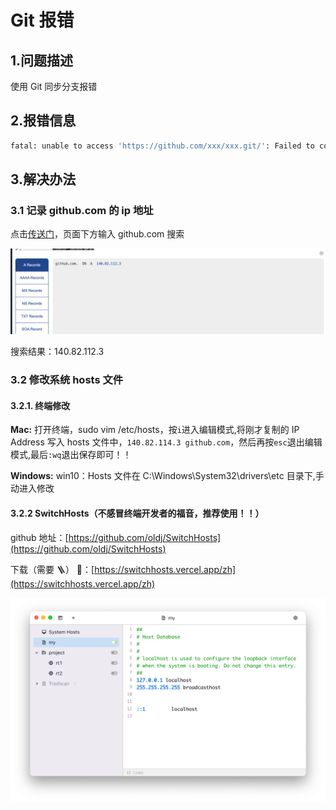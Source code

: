 # Git 报错

## 1.问题描述

使用 Git 同步分支报错

## 2.报错信息

```bash
fatal: unable to access 'https://github.com/xxx/xxx.git/': Failed to connect to github.com port 443 after 75005 ms: Operation timed out
```

## 3.解决办法

### 3.1 记录 github.com 的 ip 地址

点击[传送门](https://sites.ipaddress.com/github.com/)，页面下方输入 github.com 搜索

![img](asserts/14.png)

搜索结果：140.82.112.3

### 3.2 修改系统 hosts 文件

#### 3.2.1. 终端修改

**Mac:**
打开终端，sudo vim /etc/hosts，按`i`进入编辑模式,将刚才复制的 IP Address 写入 hosts 文件中，`140.82.114.3 github.com`，然后再按`esc`退出编辑模式,最后`:wq`退出保存即可！！

**Windows:**
win10：Hosts 文件在 C:\Windows\System32\drivers\etc 目录下,手动进入修改

#### 3.2.2 SwitchHosts（不感冒终端开发者的福音，推荐使用！！）

github 地址：[https://github.com/oldj/SwitchHosts](https://github.com/oldj/SwitchHosts)

下载（需要 🪜） 🔗：[https://switchhosts.vercel.app/zh](https://switchhosts.vercel.app/zh)

![img](asserts/15.png)
